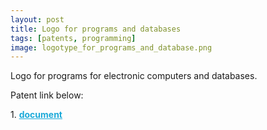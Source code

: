 ```yaml
---
layout: post 
title: Logo for programs and databases
tags: [patents, programming]
image: logotype_for_programs_and_database.png
---
```


<!--more-->

Logo for programs for electronic computers and databases.

Patent link below: <br/>

<div>
	1.
	<a href="https://disk.yandex.ru/i/eV6a__DbUSlHnQ" target="_blank" style="font-weight: bold; color: #1CAAD9;">document</a><br/>	
</div>
